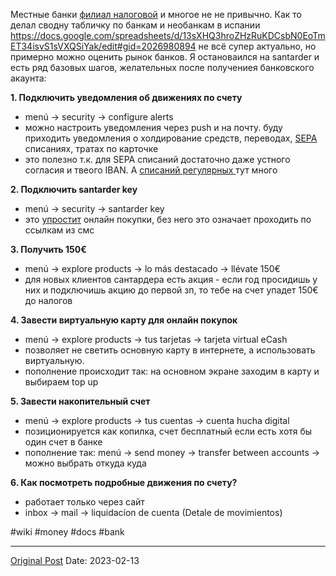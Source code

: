 Местные банки [филиал налоговой](721.md) и многое не не привычно. Как то делал сводну табличку по банкам и необанкам в испании https://docs.google.com/spreadsheets/d/13sXHQ3hroZHzRuKDCsbN0EoTmET34isvS1sVXQSiYak/edit#gid=2026980894 не всё супер актуально, но примерно можно оценить рынок банков. Я остановаился на santarder и есть ряд базовых шагов, желательных после получениея банковского акаунта:

**1. Подключить уведомления об движениях по счету**
- menú -> security -> configure alerts
- можно настроить уведомления через push и на почту. буду приходить уведомления о холдирование средств, переводах, [SEPA](581.md) списаниях, тратах по карточке
- это полезно т.к. для SEPA списаний достаточно даже устного согласия и твеого IBAN. А [списаний регулярных ](880.md)тут много

**2. Подключить santarder key**
- menú -> security -> santarder key
- это [упростит](192.md) онлайн покупки, без него это означает проходить по ссылкам из смс 

**3. Получить 150€**
- menú -> explore products  -> lo más destacado -> llévate 150€
- для новых клиентов сантардера есть акция - если год просидишь у них и подключишь акцию до первой зп, то тебе на счет упадет 150€ до налогов

**4. Завести виртуальную карту для онлайн покупок**
- menú -> explore products -> tus tarjetas -> tarjeta virtual eCash
- позволяет не светить основную карту в интернете, а использовать виртуальную.
- пополнение происходит так: на основном экране заходим в карту и выбираем top up

**5. Завести накопительный счет**
- menú -> explore products -> tus cuentas -> cuenta hucha digital
- позиционируется как копилка, счет бесплатный если есть хотя бы один счет в банке
- пополнение так: menú -> send money -> transfer between accounts -> можно выбрать откуда куда

**6. Как посмотреть подробные движения по счету?**
- работает только через сайт
- inbox -> mail -> liquidacíon de cuenta (Detale de movimientos)

#wiki #money #docs #bank

---
[Original Post](https://t.me/lev2tarragona/950)
Date: 2023-02-13
